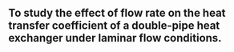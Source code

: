 <h2>To study the effect of flow rate on the heat transfer coefficient of a double-pipe heat exchanger under laminar flow conditions.</h2>